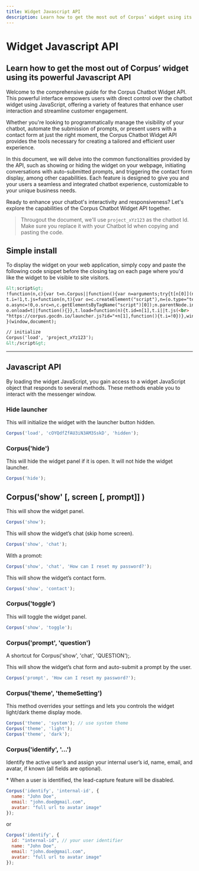 ```yaml
---
title: Widget Javascript API
description: Learn how to get the most out of Corpus’ widget using its powerful Javascript API
---
```


# Widget Javascript API
## Learn how to get the most out of Corpus’ widget using its powerful Javascript API

Welcome to the comprehensive guide for the Corpus Chatbot Widget API. This powerful interface empowers users with direct control over the chatbot widget using JavaScript, offering a variety of features that enhance user interaction and streamline customer engagement.

Whether you're looking to programmatically manage the visibility of your chatbot, automate the submission of prompts, or present users with a contact form at just the right moment, the Corpus Chatbot Widget API provides the tools necessary for creating a tailored and efficient user experience.

In this document, we will delve into the common functionalities provided by the API, such as showing or hiding the widget on your webpage, initiating conversations with auto-submitted prompts, and triggering the contact form display, among other capabilities. Each feature is designed to give you and your users a seamless and integrated chatbot experience, customizable to your unique business needs.

Ready to enhance your chatbot's interactivity and responsiveness? Let's explore the capabilities of the Corpus Chatbot Widget API together.

> Througout the document, we'll use `project_xYz123` as the chatbot Id. Make sure you replace it with your Chatbot Id when copying and pasting the code.

## Simple install
To display the widget on your web application, simply copy and paste the following code snippet before the closing tag on each page where you'd like the widget to be visible to site visitors.

```html
&lt;script&gt;
!function(n,c){var t=n.Corpus||function(){var n=arguments;try{t[n[0]](n)}catch(n){}};<br>
t.i=!1,t.js=function(n,t){var o=c.createElement("script"),n=(o.type="text/javascript",<br>
o.async=!0,o.src=n,c.getElementsByTagName("script")[0]);n.parentNode.insertBefore(o,n),<br>
o.onload=t||function(){}},t.load=function(n){t.id=n[1],t.i||t.js(<br>
"https://corpus.gocdn.io/launcher.js?id="+n[1],function(){t.i=!0})},window.Corpus=t<br>
}(window,document);

// initialize
Corpus('load', 'project_xYz123');
&lt;/script&gt;
```

---

## Javascript API

By loading the widget JavaScript, you gain access to a widget JavaScript object that responds to several methods. These methods enable you to interact with the messenger window.

### Hide launcher
This will initialize the widget with the launcher button hidden.

```js
Corpus('load', 'cOYQdfZfAU3iN3AM3SskD', 'hidden');
```

### Corpus('hide')

This will hide the widget panel if it is open. It will not hide the widget launcher.

```js
Corpus('hide');
```

## Corpus('show' [, screen [, prompt]] )

This will show the widget panel.

```js
Corpus('show');
```

This will show the widget’s chat (skip home screen).

```js
Corpus('show', 'chat');
```

With a promot:

```js
Corpus('show', 'chat', 'How can I reset my password?');
```

This will show the widget’s contact form.

```js
Corpus('show', 'contact');
```

### Corpus('toggle')

This will toggle the widget panel.

```js
Corpus('show', 'toggle');
```

### Corpus('prompt', 'question')

A shortcut for Corpus('show', 'chat', 'QUESTION');.

This will show the widget’s chat form and auto-submit a prompt by the user.

```js
Corpus('prompt', 'How can I reset my password?');
```

### Corpus('theme', 'themeSetting')

This method overrides your settings and lets you controls the widget light/dark theme display mode.

```js
Corpus('theme', 'system'); // use system theme
Corpus('theme', 'light');
Corpus('theme', 'dark');
```

### Corpus('identify', '...')

Identify the active user’s and assign your internal user’s id, name, email, and avatar, if known (all fields are optional).

\* When a user is identified, the lead-capture feature will be disabled.

```js
Corpus('identify', 'internal-id', {
  name: "John Doe",
  email: "john.doe@gmail.com",
  avatar: "full url to avatar image"
});
```

or

```js
Corpus('identify', {
  id: "internal-id", // your user identifier 
  name: "John Doe",
  email: "john.doe@gmail.com",
  avatar: "full url to avatar image"
});
```
